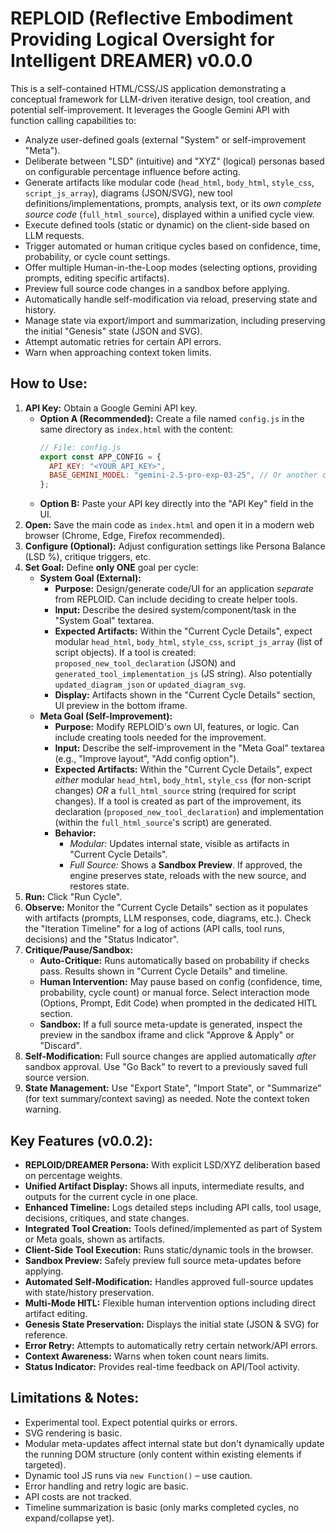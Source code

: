 # REPLOID (Reflective Embodiment Providing Logical Oversight for Intelligent DREAMER) v0.0.0

This is a self-contained HTML/CSS/JS application demonstrating a conceptual framework for LLM-driven iterative design, tool creation, and potential self-improvement. It leverages the Google Gemini API with function calling capabilities to:

- Analyze user-defined goals (external "System" or self-improvement "Meta").
- Deliberate between "LSD" (intuitive) and "XYZ" (logical) personas based on configurable percentage influence before acting.
- Generate artifacts like modular code (`head_html`, `body_html`, `style_css`, `script_js_array`), diagrams (JSON/SVG), new tool definitions/implementations, prompts, analysis text, or its _own complete source code_ (`full_html_source`), displayed within a unified cycle view.
- Execute defined tools (static or dynamic) on the client-side based on LLM requests.
- Trigger automated or human critique cycles based on confidence, time, probability, or cycle count settings.
- Offer multiple Human-in-the-Loop modes (selecting options, providing prompts, editing specific artifacts).
- Preview full source code changes in a sandbox before applying.
- Automatically handle self-modification via reload, preserving state and history.
- Manage state via export/import and summarization, including preserving the initial "Genesis" state (JSON and SVG).
- Attempt automatic retries for certain API errors.
- Warn when approaching context token limits.

## How to Use:

1.  **API Key:** Obtain a Google Gemini API key.
    - **Option A (Recommended):** Create a file named `config.js` in the same directory as `index.html` with the content:
      ```javascript
      // File: config.js
      export const APP_CONFIG = {
        API_KEY: "<YOUR_API_KEY>",
        BASE_GEMINI_MODEL: "gemini-2.5-pro-exp-03-25", // Or another compatible model
      };
      ```
    - **Option B:** Paste your API key directly into the "API Key" field in the UI.
2.  **Open:** Save the main code as `index.html` and open it in a modern web browser (Chrome, Edge, Firefox recommended).
3.  **Configure (Optional):** Adjust configuration settings like Persona Balance (LSD %), critique triggers, etc.
4.  **Set Goal:** Define **only ONE** goal per cycle:
    - **System Goal (External):**
      - **Purpose:** Design/generate code/UI for an application _separate_ from REPLOID. Can include deciding to create helper tools.
      - **Input:** Describe the desired system/component/task in the "System Goal" textarea.
      - **Expected Artifacts:** Within the "Current Cycle Details", expect modular `head_html`, `body_html`, `style_css`, `script_js_array` (list of script objects). If a tool is created: `proposed_new_tool_declaration` (JSON) and `generated_tool_implementation_js` (JS string). Also potentially `updated_diagram_json` or `updated_diagram_svg`.
      - **Display:** Artifacts shown in the "Current Cycle Details" section, UI preview in the bottom iframe.
    - **Meta Goal (Self-Improvement):**
      - **Purpose:** Modify REPLOID's own UI, features, or logic. Can include creating tools needed for the improvement.
      - **Input:** Describe the self-improvement in the "Meta Goal" textarea (e.g., "Improve layout", "Add config option").
      - **Expected Artifacts:** Within the "Current Cycle Details", expect _either_ modular `head_html`, `body_html`, `style_css` (for non-script changes) _OR_ a `full_html_source` string (required for script changes). If a tool is created as part of the improvement, its declaration (`proposed_new_tool_declaration`) and implementation (within the `full_html_source`'s script) are generated.
      - **Behavior:**
        - _Modular:_ Updates internal state, visible as artifacts in "Current Cycle Details".
        - _Full Source:_ Shows a **Sandbox Preview**. If approved, the engine preserves state, reloads with the new source, and restores state.
5.  **Run:** Click "Run Cycle".
6.  **Observe:** Monitor the "Current Cycle Details" section as it populates with artifacts (prompts, LLM responses, code, diagrams, etc.). Check the "Iteration Timeline" for a log of actions (API calls, tool runs, decisions) and the "Status Indicator".
7.  **Critique/Pause/Sandbox:**
    - **Auto-Critique:** Runs automatically based on probability if checks pass. Results shown in "Current Cycle Details" and timeline.
    - **Human Intervention:** May pause based on config (confidence, time, probability, cycle count) or manual force. Select interaction mode (Options, Prompt, Edit Code) when prompted in the dedicated HITL section.
    - **Sandbox:** If a full source meta-update is generated, inspect the preview in the sandbox iframe and click "Approve & Apply" or "Discard".
8.  **Self-Modification:** Full source changes are applied automatically _after_ sandbox approval. Use "Go Back" to revert to a previously saved full source version.
9.  **State Management:** Use "Export State", "Import State", or "Summarize" (for text summary/context saving) as needed. Note the context token warning.

## Key Features (v0.0.2):

- **REPLOID/DREAMER Persona:** With explicit LSD/XYZ deliberation based on percentage weights.
- **Unified Artifact Display:** Shows all inputs, intermediate results, and outputs for the current cycle in one place.
- **Enhanced Timeline:** Logs detailed steps including API calls, tool usage, decisions, critiques, and state changes.
- **Integrated Tool Creation:** Tools defined/implemented as part of System or Meta goals, shown as artifacts.
- **Client-Side Tool Execution:** Runs static/dynamic tools in the browser.
- **Sandbox Preview:** Safely preview full source meta-updates before applying.
- **Automated Self-Modification:** Handles approved full-source updates with state/history preservation.
- **Multi-Mode HITL:** Flexible human intervention options including direct artifact editing.
- **Genesis State Preservation:** Displays the initial state (JSON & SVG) for reference.
- **Error Retry:** Attempts to automatically retry certain network/API errors.
- **Context Awareness:** Warns when token count nears limits.
- **Status Indicator:** Provides real-time feedback on API/Tool activity.

## Limitations & Notes:

- Experimental tool. Expect potential quirks or errors.
- SVG rendering is basic.
- Modular meta-updates affect internal state but don't dynamically update the running DOM structure (only content within existing elements if targeted).
- Dynamic tool JS runs via `new Function()` – use caution.
- Error handling and retry logic are basic.
- API costs are not tracked.
- Timeline summarization is basic (only marks completed cycles, no expand/collapse yet).

```

```
